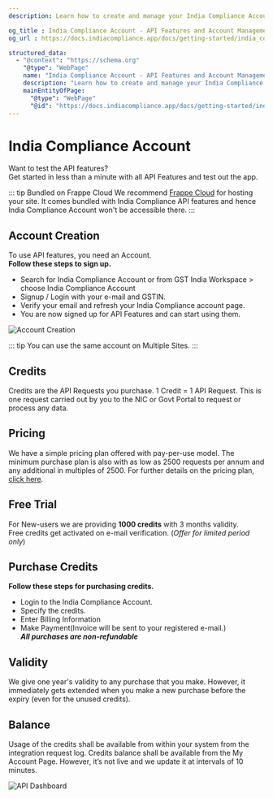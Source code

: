 ```yaml
---
description: Learn how to create and manage your India Compliance Account to access API features, including account creation, credits, pricing, free trial, purchase credits, and more.

og_title : India Compliance Account - API Features and Account Management
og_url : https://docs.indiacompliance.app/docs/getting-started/india_compliance_account

structured_data:
  - "@context": "https://schema.org"
    "@type": "WebPage"
    name: "India Compliance Account - API Features and Account Management"
    description: "Learn how to create and manage your India Compliance Account to access API features, including account creation, credits, pricing, free trial, purchase credits, and more."
    mainEntityOfPage:
      "@type": "WebPage"
      "@id": "https://docs.indiacompliance.app/docs/getting-started/india_compliance_account"
---
```


# India Compliance Account

Want to test the API features?  
Get started in less than a minute with all API Features and test out the app.

::: tip Bundled on Frappe Cloud
We recommend [Frappe Cloud](https://frappecloud.com/dashboard/signup?referrer=99df7a8f) for hosting your site. It comes bundled with India Compliance API features and hence India Compliance Account won't be accessible there.
:::

## Account Creation
To use API features, you need an Account.  
**Follow these steps to sign up.**

- Search for India Compliance Account or from GST India Workspace > choose India Compliance Account
- Signup / Login with your e-mail and GSTIN. 
- Verify your email and refresh your India Compliance account page.
- You are now signed up for API Features and can start using them.

![Account Creation](./assets/ic_account.gif)

::: tip
You can use the same account on Multiple Sites.
:::

## Credits
Credits are the API Requests you purchase. 1 Credit = 1 API Request. This is one request carried out by you to the NIC or Govt Portal to request or process any data.


## Pricing
We have a simple pricing plan offered with pay-per-use model. The minimum purchase plan is also with as low as 2500 requests per annum and any additional in multiples of 2500. For further details on the pricing plan, [click here](mailto:info@resilient.tech).

## Free Trial
For New-users we are providing **1000 credits** with 3 months validity.  
Free credits get activated on e-mail verification.
(*Offer for limited period only*)

## Purchase Credits
**Follow these steps for purchasing credits.**
- Login to the India Compliance Account.
- Specify the credits.
- Enter Billing Information 
- Make Payment(Invoice will be sent to your registered e-mail.)  
***All purchases are non-refundable***

## Validity
We give one year's validity to any purchase that you make. However, it immediately gets extended when you make a new purchase before the expiry (even for the unused credits).

## Balance
Usage of the credits shall be available from within your system from the integration request log.
Credits balance shall be available from the My Account Page. However, it’s not live and we update it at intervals of 10 minutes.

![API Dashboard](./assets/api_dashboard.png)
